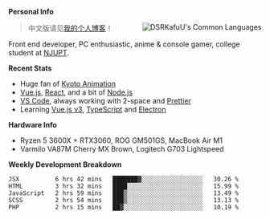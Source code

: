 
**Personal Info**

<img align="right" alt="DSRKafuU's Common Languages" src="https://github-readme-stats.vercel.app/api/top-langs/?username=dsrkafuu&hide_title=true&layout=compact&langs_count=8" />

> 中文版请见[我的个人博客](https://blog.dsrkafuu.su)！

Front end developer, PC enthusiastic, anime & console gamer, college student at [NJUPT](https://www.njupt.edu.cn).

**Recent Stats**

- Huge fan of [Kyoto Animation](https://www.kyotoanimation.co.jp)
- [Vue.js](https://vuejs.org), [React](https://reactjs.org), and a bit of [Node.js](https://nodejs.org)
- [VS Code](https://code.visualstudio.com), always working with 2-space and [Prettier](https://prettier.io)
- Learning [Vue.js v3](https://v3.vuejs.org), [TypeScript](https://www.typescriptlang.org) and [Electron](https://www.electronjs.org)

**Hardware Info**

- Ryzen 5 3600X + RTX3060, ROG GM501GS, MacBook Air M1
- Varmilo VA87M Cherry MX Brown, Logitech G703 Lightspeed

**Weekly Development Breakdown**

<!--START_SECTION:waka-->
```text
JSX          6 hrs 42 mins   ███████▓░░░░░░░░░░░░░░░░░   30.26 % 
HTML         3 hrs 32 mins   ████░░░░░░░░░░░░░░░░░░░░░   15.99 % 
JavaScript   2 hrs 59 mins   ███▒░░░░░░░░░░░░░░░░░░░░░   13.49 % 
SCSS         2 hrs 54 mins   ███▒░░░░░░░░░░░░░░░░░░░░░   13.13 % 
PHP          2 hrs 15 mins   ██▓░░░░░░░░░░░░░░░░░░░░░░   10.19 % 
```
<!--END_SECTION:waka-->

